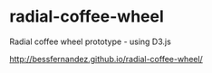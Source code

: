 # radial-coffee-wheel
Radial coffee wheel prototype - using D3.js

http://bessfernandez.github.io/radial-coffee-wheel/
